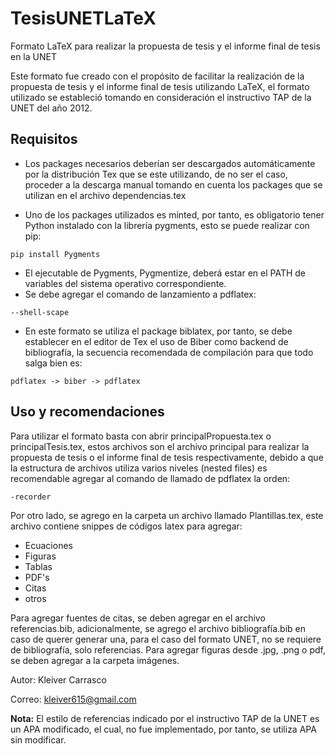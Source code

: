 # TesisUNETLaTeX
Formato LaTeX para realizar la propuesta de tesis y el informe final de tesis en la UNET

Este formato fue creado con el propósito de facilitar la realización de la propuesta de tesis y el informe final de tesis utilizando LaTeX,
el formato utilizado se estableció tomando en consideración el instructivo TAP de la UNET del año 2012.

## Requisitos

- Los packages necesarios deberían ser descargados automáticamente por la distribución Tex que se este utilizando, de no ser el caso, proceder
a la descarga manual tomando en cuenta los packages que se utilizan en el archivo dependencias.tex

- Uno de los packages utilizados es minted, por tanto, es obligatorio tener Python instalado con la librería pygments, esto se puede
realizar con pip:

```
pip install Pygments
```
- El ejecutable de Pygments, Pygmentize, deberá estar en el PATH de variables del sistema operativo correspondiente.
- Se debe agregar el comando de lanzamiento a pdflatex:

```
--shell-scape
```

- En este formato se utiliza el package biblatex, por tanto, se debe establecer en el editor de Tex el uso de Biber como backend de bibliografía,
la secuencia recomendada de compilación para que todo salga bien es:

```
pdflatex -> biber -> pdflatex
```

## Uso y recomendaciones

Para utilizar el formato basta con abrir principalPropuesta.tex o principalTesis.tex, estos archivos son el archivo principal para realizar
la propuesta de tesis o el informe final de tesis respectivamente, debido a que la estructura de archivos utiliza varios niveles (nested files)
es recomendable agregar al comando de llamado de pdflatex la orden:

```
-recorder
```

Por otro lado, se agrego en la carpeta un archivo llamado Plantillas.tex, este archivo contiene snippes de códigos latex para agregar:
- Ecuaciones
- Figuras
- Tablas
- PDF's
- Citas
- otros

Para agregar fuentes de citas, se deben agregar en el archivo referencias.bib, adicionalmente, se agrego el archivo bibliografía.bib en caso de querer generar una, para el caso del formato UNET, no se requiere de bibliografía, solo referencias. Para agregar figuras desde .jpg, .png o pdf, se deben agregar a la carpeta imágenes.

Autor: Kleiver Carrasco

Correo: kleiver615@gmail.com

**Nota:** El estilo de referencias indicado por el instructivo TAP de la UNET es un APA modificado, el cual, no fue implementado, por tanto, se utiliza APA sin modificar.
